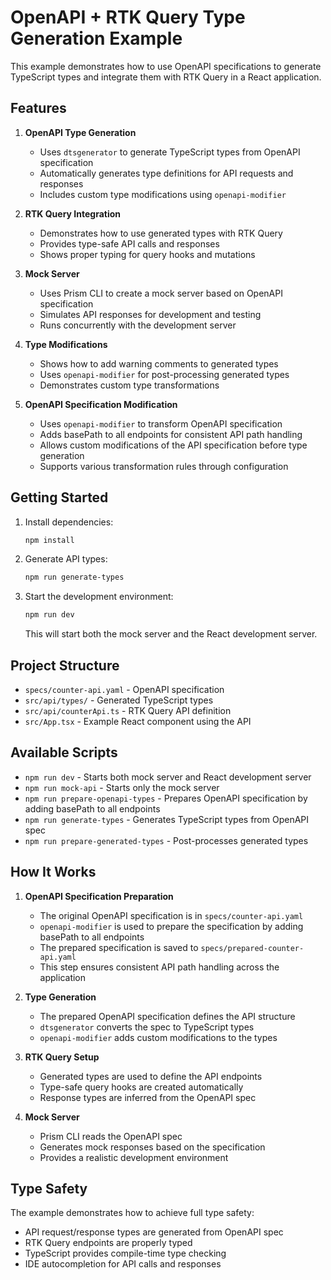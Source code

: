 # OpenAPI + RTK Query Type Generation Example

This example demonstrates how to use OpenAPI specifications to generate TypeScript types and integrate them with RTK Query in a React application.

## Features

1. **OpenAPI Type Generation**
   - Uses `dtsgenerator` to generate TypeScript types from OpenAPI specification
   - Automatically generates type definitions for API requests and responses
   - Includes custom type modifications using `openapi-modifier`

2. **RTK Query Integration**
   - Demonstrates how to use generated types with RTK Query
   - Provides type-safe API calls and responses
   - Shows proper typing for query hooks and mutations

3. **Mock Server**
   - Uses Prism CLI to create a mock server based on OpenAPI specification
   - Simulates API responses for development and testing
   - Runs concurrently with the development server

4. **Type Modifications**
   - Shows how to add warning comments to generated types
   - Uses `openapi-modifier` for post-processing generated types
   - Demonstrates custom type transformations

5. **OpenAPI Specification Modification**
   - Uses `openapi-modifier` to transform OpenAPI specification
   - Adds basePath to all endpoints for consistent API path handling
   - Allows custom modifications of the API specification before type generation
   - Supports various transformation rules through configuration

## Getting Started

1. Install dependencies:
   ```bash
   npm install
   ```
2. Generate API types:
   ```bash
   npm run generate-types
   ```

3. Start the development environment:
   ```bash
   npm run dev
   ```
   This will start both the mock server and the React development server.

## Project Structure

- `specs/counter-api.yaml` - OpenAPI specification
- `src/api/types/` - Generated TypeScript types
- `src/api/counterApi.ts` - RTK Query API definition
- `src/App.tsx` - Example React component using the API

## Available Scripts

- `npm run dev` - Starts both mock server and React development server
- `npm run mock-api` - Starts only the mock server
- `npm run prepare-openapi-types` - Prepares OpenAPI specification by adding basePath to all endpoints
- `npm run generate-types` - Generates TypeScript types from OpenAPI spec
- `npm run prepare-generated-types` - Post-processes generated types

## How It Works

1. **OpenAPI Specification Preparation**
   - The original OpenAPI specification is in `specs/counter-api.yaml`
   - `openapi-modifier` is used to prepare the specification by adding basePath to all endpoints
   - The prepared specification is saved to `specs/prepared-counter-api.yaml`
   - This step ensures consistent API path handling across the application

2. **Type Generation**
   - The prepared OpenAPI specification defines the API structure
   - `dtsgenerator` converts the spec to TypeScript types
   - `openapi-modifier` adds custom modifications to the types

3. **RTK Query Setup**
   - Generated types are used to define the API endpoints
   - Type-safe query hooks are created automatically
   - Response types are inferred from the OpenAPI spec

4. **Mock Server**
   - Prism CLI reads the OpenAPI spec
   - Generates mock responses based on the specification
   - Provides a realistic development environment

## Type Safety

The example demonstrates how to achieve full type safety:
- API request/response types are generated from OpenAPI spec
- RTK Query endpoints are properly typed
- TypeScript provides compile-time type checking
- IDE autocompletion for API calls and responses